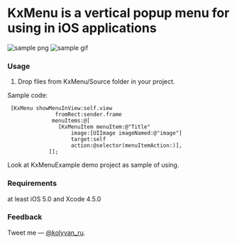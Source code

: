KxMenu is a vertical popup menu for using in iOS applications
===========================================================

![sample png](https://raw.github.com/kolyvan/kxmenu/master/screenshot/example.png "Sample Png")
![sample gif](https://raw.github.com/kolyvan/kxmenu/master/screenshot/example.gif "Sample Gif")

### Usage

1. Drop files from KxMenu/Source folder in your project.

Sample code:

	 [KxMenu showMenuInView:self.view
                   fromRect:sender.frame
                  menuItems:@[
                 	[KxMenuItem menuItem:@"Title"
                     	image:[UIImage imageNamed:@"image"]
                    	target:self
                    	action:@selector(menuItemAction:)],
                 ]];


Look at KxMenuExample demo project as sample of using.

### Requirements

at least iOS 5.0 and Xcode 4.5.0

### Feedback

Tweet me — [@kolyvan_ru](http://twitter.com/kolyvan_ru).